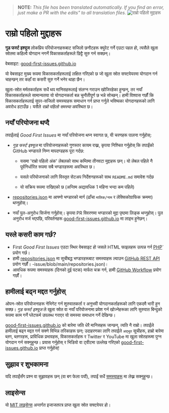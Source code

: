 >**NOTE:** _This file has been translated automatically. If you find an error, just make a PR with the edits" to all translation files._
![राम्रो पहिलो मुद्दाहरू](../assets/github/social-preview.png)

# राम्रो पहिलो मुद्दाहरू

**गुड फर्स्ट इश्यूज** लोकप्रिय परियोजनाहरूबाट सजिलो छनौटहरू क्युरेट गर्ने एउटा पहल हो, त्यसैले खुला स्रोतमा कहिल्यै योगदान नगर्ने विकासकर्ताहरूले छिट्टै सुरु गर्न सक्छन्।

वेबसाइट: [good-first-issues.github.io](https://good-first-issues.github.io)

यो वेबसाइट मुख्य रूपमा विकासकर्ताहरूलाई लक्षित गरिएको छ जो खुला स्रोत सफ्टवेयरमा योगदान गर्न चाहन्छन् तर कहाँ वा कसरी सुरु गर्ने भनेर थाहा छैन।

खुला-स्रोत मर्मतकर्ताहरू सधैं थप मानिसहरूलाई संलग्न गराउन खोजिरहेका हुन्छन्, तर नयाँ विकासकर्ताहरूले सामान्यतया यो योगदानकर्ता बन्न चुनौतीपूर्ण छ भन्ने सोच्छन्। हामी विश्वास गर्छौं कि विकासकर्ताहरूलाई सुपर-सजिलो समस्याहरू समाधान गर्न प्राप्त गर्नुले भविष्यका योगदानहरूको लागि अवरोध हटाउँछ। यसैले *राम्रो पहिलो समस्या* अवस्थित छ।

## नयाँ परियोजना थप्दै

तपाईंलाई *Good First Issues* मा नयाँ परियोजना थप्न स्वागत छ, यी चरणहरू पालना गर्नुहोस्:

- *गुड फर्स्ट इश्यूज* मा परियोजनाहरूको गुणस्तर कायम राख्न, कृपया निश्चित गर्नुहोस् कि तपाईंको GitHub भण्डारले निम्न मापदण्डहरू पूरा गर्दछ:

     - यसमा 'राम्रो पहिलो अंक' लेबलको साथ कम्तिमा तीनवटा मुद्दाहरू छन्। यो लेबल पहिले नै पूर्वनिर्धारित रूपमा सबै भण्डारहरूमा अवस्थित छ।

     - यसले परियोजनाको लागि विस्तृत सेटअप निर्देशनहरूको साथ `README.md` समावेश गर्दछ

     - यो सक्रिय रूपमा राखिएको छ (अन्तिम अद्यावधिक 1 महिना भन्दा कम पहिले)

- [repositories.json](https://github.com/gomzyakov/good-first-issue/blob/main/repositories.json) मा आफ्नो भण्डारको मार्ग (ढाँचा `मालिक/नाम` र लेक्सिकोग्राफिक क्रममा) थप्नुहोस्।

- नयाँ पुल-अनुरोध सिर्जना गर्नुहोस्। कृपया PR विवरणमा भण्डारको मुद्दा पृष्ठमा लिङ्क थप्नुहोस्। पुल अनुरोध मर्ज भएपछि, परिवर्तनहरू [good-first-issues.github.io](https://good-first-issues.github.io) मा लाइभ हुनेछन्।

## यस्ले कसरी काम गर्छ?

- First *Good First Issues* एउटा स्थिर वेबसाइट हो जसले HTML फाइलहरू उत्पन्न गर्न [PHP](https://www.php.net)` प्रयोग गर्छ।
- हामी [repositories.json](https://github.com/gomzyakov/good-first) मा सूचीबद्ध भण्डारहरूबाट समस्याहरू ल्याउन [GitHub REST API](https://docs.github.com/en/rest) प्रयोग गर्छौं। -issue/blob/main/repositories.json)।
- आवधिक रूपमा समस्याहरू (दिनको दुई पटक) मार्फत चक्र गर्न, हामी [GitHub Workflow](https://docs.github.com/en/actions/using-workflows) प्रयोग गर्छौं।

## हामीलाई बढ्न मद्दत गर्नुहोस्

ओपन-स्रोत परियोजनाहरू नेभिगेट गर्न शुरुवातकर्ता र अनुभवी योगदानकर्ताहरूको लागि एकदमै भारी हुन सक्छ। *गुड फर्स्ट इश्यूज* ले खुला स्रोत वा नयाँ परियोजनामा प्रवेश गर्न खोज्नेहरूका लागि सुरुवात बिन्दुको रूपमा काम गर्ने प्लेटफर्म उपलब्ध गराएर यो समस्या समाधान गर्ने देखिन्छ।

[good-first-issues.github.io](https://good-first-issues.github.io) को बारेमा जति धेरै मानिसहरू जान्छन्, त्यति नै राम्रो। तपाईंले हामीलाई बढ्न मद्दत गर्न सक्ने विभिन्न तरिकाहरू छन्: उदाहरणका लागि तपाईंले `अद्भुत` सूचीहरू, हाम्रो बारेमा ब्लग, ब्लगरहरू, प्राविधिक प्रभावहरू, विकासकर्ताहरू र Twitter र YouTube मा खुला स्रोतहरूमा पुग्न योगदान गर्न सक्नुहुन्छ। प्रयास गर्नुहोस् र भिडियो वा ट्वीटमा उल्लेख गरिएको [good-first-issues.github.io](https://good-first-issues.github.io) प्राप्त गर्नुहोस्!

## सुझाव र शुभकामना

यदि तपाईंसँग प्रश्न वा सुझावहरू छन् (वा बग फेला पर्यो), तपाईं सधैं [समस्याहरू](https://github.com/good-first-issues/good-first-issues.github.io/issues) मा लेख्न सक्नुहुन्छ।

## लाइसेन्स

यो [MIT लाइसेन्स](https://github.com/good-first-issues/good-first-issues.github.io/blob/main/LICENSE) अन्तर्गत इजाजतपत्र प्राप्त खुला स्रोत सफ्टवेयर हो।
